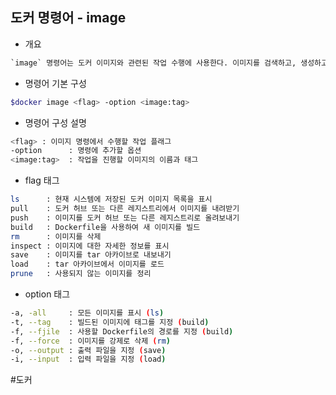 ## 도커 명령어 - image

- 개요
```txt
`image` 명령어는 도커 이미지와 관련된 작업 수행에 사용한다. 이미지를 검색하고, 생성하고, 관리하며 삭제할 수 있다.
```

- 명령어 기본 구성
```bash
$docker image <flag> -option <image:tag>
```

- 명령어 구성 설명
```bash
<flag> : 이미지 명령에서 수행할 작업 플래그
-option      : 명령에 추가할 옵션
<image:tag>  : 작업을 진행할 이미지의 이름과 태그
```

- flag 태그
```bash
ls      : 현재 시스템에 저장된 도커 이미지 목록을 표시
pull    : 도커 허브 또는 다른 레지스트리에서 이미지를 내려받기
push    : 이미지를 도커 허브 또는 다른 레지스트리로 올려보내기
build   : Dockerfile을 사용하여 새 이미지를 빌드
rm      : 이미지를 삭제
inspect : 이미지에 대한 자세한 정보를 표시
save    : 이미지를 tar 아카이브로 내보내기
load    : tar 아카이브에서 이미지를 로드
prune   : 사용되지 않는 이미지를 정리
```

- option 태그
```bash
-a, -all     : 모든 이미지를 표시 (ls)
-t, --tag    : 빌드된 이미지에 태그를 지정 (build)
-f, --fjile  : 사용할 Dockerfile의 경로를 지정 (build)
-f, --force  : 이미지를 강제로 삭제 (rm)
-o, --output : 출력 파일을 지정 (save)
-i, --input  : 입력 파일을 지정 (load)
```

#도커